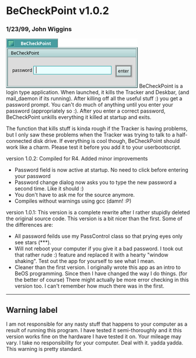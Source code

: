 # BeCheckPoint v1.0.2
### 1/23/99, John Wiggins
![screenshot](screenshot1.png)
BeCheckPoint is a login type application. When launched, it kills the Tracker and Deskbar, (and mail_daemon if its running). After killing off all the useful stuff :) you get a password prompt. You can't do much of anything until you enter your password (appropriately so :). After you enter a correct password, BeCheckPoint unkills everything it killed at startup and exits.

The function that kills stuff is kinda rough if the Tracker is having problems, but I only saw these problems when the Tracker was trying to talk to a half-connected disk drive. If everything is cool though, BeCheckPoint should work like a charm. Please test it before you add it to your userbootscript. 

version 1.0.2:
Compiled for R4. Added minor improvements
- Password field is now active at startup. No need to click before entering your password
- Password change dialog now asks you to type the new password a second time. Like it should :)
- You don't have to ask me for the source anymore.
- Compiles without warnings using gcc (damn! :P)

version 1.0.1:
This version is a complete rewrite after I rather stupidly deleted the original source code. This version is a bit nicer than the first. Some of the differences are:
- All password feilds use my PassControl class so that prying eyes only see stars (***).
- Will not reboot your computer if you give it a bad password. I took out that rather rude :) feature and replaced it with a hearty "window shaking". Test out the app for yourself to see what I mean.
- Cleaner than the first version. I originally wrote this app as an intro to BeOS programming. Since then I have changed the way I do things. (for the better of course) There might actually be more error checking in this version too. I can't remember how much there was in the first.

----------------------
Warning label
----------------------
I am not responsible for any nasty stuff that happens to your computer as a result of running this program. I have tested it semi-thoroughly and it this version works fine on the hardware I have tested it on. Your mileage may vary. I take no responsibility for your computer. Deal with it. yadda yadda. This warning is pretty standard.
